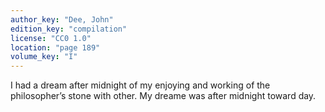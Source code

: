 ```yaml
---
author_key: "Dee, John"
edition_key: "compilation"
license: "CC0 1.0"
location: "page 189"
volume_key: "I"
---
```

I had a dream after midnight of my enjoying and working of the philosopher’s
stone with other. My dreame was after midnight toward day.
